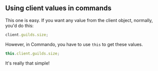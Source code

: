 ## Using client values in commands

This one is easy. If you want any value from the client object, normally, you'd do this:

```js
client.guilds.size;
```

However, in Commando, you have to use `this` to get these values.

```js
this.client.guilds.size;
```

It's really that simple!
